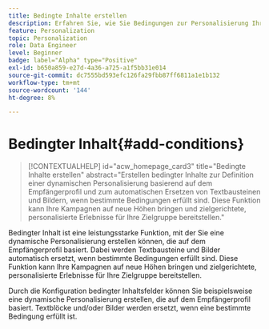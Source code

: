 ```yaml
---
title: Bedingte Inhalte erstellen
description: Erfahren Sie, wie Sie Bedingungen zur Personalisierung Ihres Inhalts in der Adobe Campaign-Web-Benutzeroberfläche definieren.
feature: Personalization
topic: Personalization
role: Data Engineer
level: Beginner
badge: label="Alpha" type="Positive"
exl-id: b650a859-e27d-4a36-a725-a1f5bb31e014
source-git-commit: dc7555bd593efc126fa29fbb87ff6811a1e1b132
workflow-type: tm+mt
source-wordcount: '144'
ht-degree: 8%

---
```


# Bedingter Inhalt{#add-conditions}

>[!CONTEXTUALHELP]
>id="acw_homepage_card3"
>title="Bedingte Inhalte erstellen"
>abstract="Erstellen bedingter Inhalte zur Definition einer dynamischen Personalisierung basierend auf dem Empfängerprofil und zum automatischen Ersetzen von Textbausteinen und Bildern, wenn bestimmte Bedingungen erfüllt sind. Diese Funktion kann Ihre Kampagnen auf neue Höhen bringen und zielgerichtete, personalisierte Erlebnisse für Ihre Zielgruppe bereitstellen."


Bedingter Inhalt ist eine leistungsstarke Funktion, mit der Sie eine dynamische Personalisierung erstellen können, die auf dem Empfängerprofil basiert. Dabei werden Textbausteine und Bilder automatisch ersetzt, wenn bestimmte Bedingungen erfüllt sind. Diese Funktion kann Ihre Kampagnen auf neue Höhen bringen und zielgerichtete, personalisierte Erlebnisse für Ihre Zielgruppe bereitstellen.

Durch die Konfiguration bedingter Inhaltsfelder können Sie beispielsweise eine dynamische Personalisierung erstellen, die auf dem Empfängerprofil basiert. Textblöcke und/oder Bilder werden ersetzt, wenn eine bestimmte Bedingung erfüllt ist.

